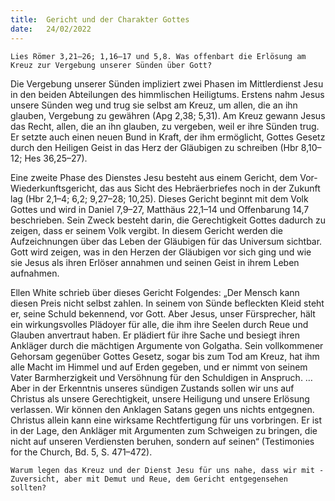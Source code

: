 ```yaml
---
title:  Gericht und der Charakter Gottes
date:   24/02/2022
---
```


`Lies Römer 3,21–26; 1,16–17 und 5,8. Was offenbart die Erlösung am Kreuz zur Vergebung unserer Sünden über Gott?`

Die Vergebung unserer Sünden impliziert zwei Phasen im Mittlerdienst Jesu in den beiden Abteilungen des himmlischen Heiligtums. Erstens nahm Jesus unsere Sünden weg und trug sie selbst am Kreuz, um allen, die an ihn glauben, Vergebung zu gewähren (Apg 2,38; 5,31). Am Kreuz gewann Jesus das Recht, allen, die an ihn glauben, zu vergeben, weil er ihre Sünden trug. Er setzte auch einen neuen Bund in Kraft, der ihm ermöglicht, Gottes ­Gesetz durch den Heiligen Geist in das Herz der Gläubigen zu schreiben (Hbr 8,10–12;
Hes 36,25–27).

Eine zweite Phase des Dienstes Jesu besteht aus einem Gericht, dem Vor-Wiederkunftsgericht, das aus Sicht des Hebräerbriefes noch in der Zukunft lag (Hbr 2,1–4; 6,2; 9,27–28; 10,25). Dieses Gericht beginnt mit dem Volk Gottes und wird in Daniel 7,9–27, Matthäus 22,1–14 und Offenbarung 14,7 beschrieben. Sein Zweck besteht darin, die Gerechtigkeit Gottes dadurch zu zeigen, dass er seinem Volk vergibt. In diesem Gericht werden die Aufzeichnungen über das Leben der Gläubigen für das Universum sichtbar. Gott wird zeigen, was in den Herzen der Gläubigen vor sich ging und wie sie Jesus als ihren Erlöser annahmen und seinen Geist in ihrem Leben aufnahmen.

Ellen White schrieb über dieses Gericht Folgendes: „Der Mensch kann diesen Preis nicht selbst zahlen. In seinem von Sünde befleckten Kleid steht er, seine Schuld bekennend, vor Gott. Aber Jesus, unser Fürsprecher, hält ein wirkungsvolles Plädoyer für alle, die ihm ihre Seelen durch Reue und Glauben anvertraut haben. Er plädiert für ihre Sache und besiegt ihren Ankläger durch die mächtigen Argumente von Golgatha. Sein vollkommener Gehorsam gegenüber Gottes Gesetz, sogar bis zum Tod am Kreuz, hat ihm alle Macht im Himmel und auf Erden gegeben, und er nimmt von seinem Vater Barmherzigkeit und Versöhnung für den Schuldigen in Anspruch. … Aber in der Erkenntnis unseres sündigen Zustands sollen wir uns auf Christus als unsere Gerechtigkeit, unsere Heiligung und unsere Erlösung verlassen. Wir können den Anklagen Satans gegen uns nichts entgegnen. Christus allein kann eine wirksame Rechtfertigung für uns vorbringen. Er ist in der Lage, den Ankläger mit Argumenten zum Schweigen zu bringen, die nicht auf unseren Verdiensten beruhen, sondern auf seinen“ (Testimonies for the Church, Bd. 5, S. 471–472).

`Warum legen das Kreuz und der Dienst Jesu für uns nahe, dass wir mit ­Zuversicht, aber mit Demut und Reue, dem Gericht entgegensehen sollten?`